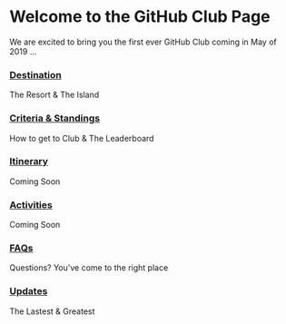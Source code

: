 # Welcome to the GitHub Club Page

We are excited to bring you the first ever GitHub Club coming in May of 2019 ...

<table>
  <tr>
      <h3><b><a href="https://githubber.com/category/crafts/sales/sales-guide">Destination</a></b><br/>
      </h3>
      The Resort & The Island<br/>
      <h3><b><a href="https://githubber.com/category/crafts/sales/product-customer-competition">Criteria & Standings</a></b><br/>
      </h3>
      How to get to Club & The Leaderboard<br/> 
      <h3><b><a href="https://githubber.com/category/crafts/sales/customer-facing-resources">Itinerary</a></b><br/>
      </h3>
      Coming Soon<br/>
      <h3><b><a href="https://githubber.com/category/crafts/sales/customer-facing-resources">Activities</a></b><br/>
      </h3>
      Coming Soon<br/>
      <h3><b><a href="https://githubber.com/category/crafts/sales/customer-facing-resources">FAQs</a></b><br/>
      </h3>
      Questions? You've come to the right place<br/>
      <h3><b><a href="https://githubber.com/category/crafts/sales/customer-facing-resources">Updates</a></b><br/>
      </h3>
      The Lastest & Greatest<br/>

</tr>
</table>
